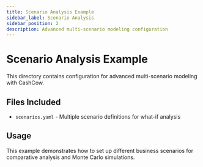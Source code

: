 ```yaml
---
title: Scenario Analysis Example
sidebar_label: Scenario Analysis
sidebar_position: 2
description: Advanced multi-scenario modeling configuration
---
```


# Scenario Analysis Example

This directory contains configuration for advanced multi-scenario modeling with CashCow.

## Files Included

- `scenarios.yaml` - Multiple scenario definitions for what-if analysis

## Usage

This example demonstrates how to set up different business scenarios for comparative analysis and Monte Carlo simulations.